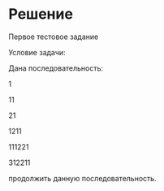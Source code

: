 Решение
=====
Первое тестовое задание

Условие задачи:

Дана последовательность:

1

11

21

1211

111221

312211

продолжить данную последовательность.


